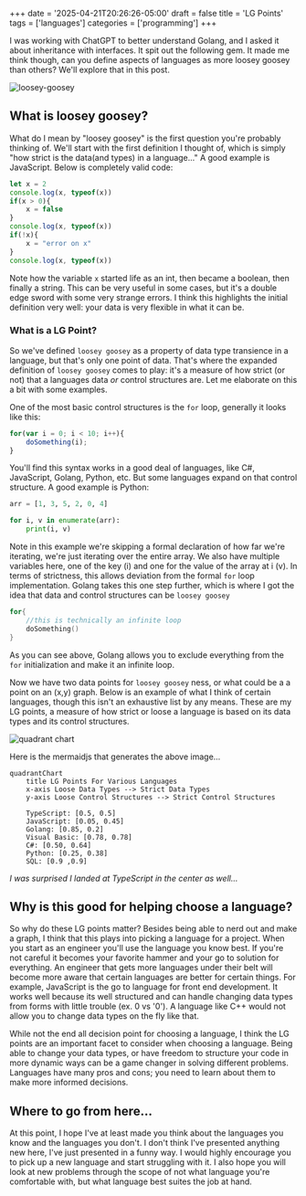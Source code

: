 +++
date = '2025-04-21T20:26:26-05:00'
draft = false
title = 'LG Points'
tags = ['languages']
categories = ['programming']
+++

I was working with ChatGPT to better understand Golang, and I asked it about inheritance with interfaces. It spit out the following gem. It made me think though, can you define aspects of languages as more loosey goosey than others? We'll explore that in this post.

![loosey-goosey](/posts/images/loosey-goosey.png)

## What is loosey goosey?

What do I mean by "loosey goosey" is the first question you're probably thinking of. We'll start with the first definition I thought of, which is simply "how strict is the data(and types) in a language..." A good example is JavaScript. Below is completely valid code:

```javascript
let x = 2
console.log(x, typeof(x))
if(x > 0){
	x = false
}
console.log(x, typeof(x))
if(!x){
	x = "error on x"
}
console.log(x, typeof(x))
```

Note how the variable `x` started life as an int, then became a boolean, then finally a string. This can be very useful in some cases, but it's a double edge sword with some very strange errors. I think this highlights the initial definition very well: your data is very flexible in what it can be. 
### What is a LG Point?

So we've defined `loosey goosey` as a property of data type transience in a language, but that's only one point of data. That's where the expanded definition of `loosey goosey` comes to play: it's a measure of how strict (or not) that a languages data *or* control structures are. Let me elaborate on this a bit with some examples.

One of the most basic control structures is the `for` loop, generally it looks like this:
```javascript
for(var i = 0; i < 10; i++){
	doSomething(i);
}
```

You'll find this syntax works in a good deal of languages, like C#, JavaScript, Golang, Python, etc. But some languages expand on that control structure. A good example is Python:
```python
arr = [1, 3, 5, 2, 0, 4]

for i, v in enumerate(arr):
	print(i, v)
```

Note in this example we're skipping a formal declaration of how far we're iterating, we're just iterating over the entire array. We also have multiple variables here, one of the key (i) and one for the value of the array at i (v). In terms of strictness, this allows deviation from the formal `for` loop implementation. Golang takes this one step further, which is where I got the idea that data and control structures can be `loosey goosey`
```go
for{
	//this is technically an infinite loop
	doSomething()
}
```

As you can see above, Golang allows you to exclude everything from the `for` initialization and make it an infinite loop. 

Now we have two data points for `loosey goosey` ness, or what could be a a point on an (x,y) graph. Below is an example of what I think of certain languages, though this isn't an exhaustive list by any means. These are my LG points, a measure of how strict or loose a language is based on its data types and its control structures. 

![quadrant chart](/posts/images/lg-chart.png)

Here is the mermaidjs that generates the above image...

```mermaid
quadrantChart
    title LG Points For Various Languages
    x-axis Loose Data Types --> Strict Data Types
    y-axis Loose Control Structures --> Strict Control Structures
 
    TypeScript: [0.5, 0.5]
    JavaScript: [0.05, 0.45]
    Golang: [0.85, 0.2]
    Visual Basic: [0.78, 0.78]
    C#: [0.50, 0.64]
    Python: [0.25, 0.38]
    SQL: [0.9 ,0.9]
```

*I was surprised I landed at TypeScript in the center as well...*
## Why is this good for helping choose a language?
So why do these LG points matter? Besides being able to nerd out and make a graph, I think that this plays into picking a language for a project. When you start as an engineer you'll use the language you know best. If you're not careful it becomes your favorite hammer and your go to solution for everything. An engineer that gets more languages under their belt will become more aware that certain languages are better for certain things. For example, JavaScript is the go to language for front end development. It works well because its well structured and can handle changing data types from forms with little trouble (ex. 0 vs '0'). A language like C++ would not allow you to change data types on the fly like that. 

While not the end all decision point for choosing a language, I think the LG points are an important facet to consider when choosing a language. Being able to change your data types, or have freedom to structure your code in more dynamic ways can be a game changer in solving different problems. Languages have many pros and cons; you need to learn about them to make more informed decisions. 

## Where to go from here...
At this point, I hope I've at least made you think about the languages you know and the languages you don't. I don't think I've presented anything new here, I've just presented in a funny way. I would highly encourage you to pick up a new language and start struggling with it. I also hope you will look at new problems through the scope of not what language you're comfortable with, but what language best suites the job at hand. 